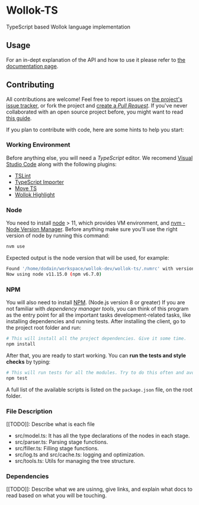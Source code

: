 # Wollok-TS

TypeScript based Wollok language implementation

## Usage 

For an in-dept explanation of the API and how to use it please refer to [the documentation page](https://uqbar-project.github.io/wollok-ts/).


## Contributing

All contributions are welcome! Feel free to report issues on [the project's issue tracker](https://github.com/uqbar-project/wollok-ts/issues), or fork the project and [create a *Pull Request*](https://help.github.com/articles/creating-a-pull-request-from-a-fork/). If you've never collaborated with an open source project before, you might want to read [this guide](https://akrabat.com/the-beginners-guide-to-contributing-to-a-github-project/).

If you plan to contribute with code, here are some hints to help you start:


### Working Environment

Before anything else, you will need a *TypeScript* editor. We recomend [Visual Studio Code](https://code.visualstudio.com/) along with the following plugins:

- [TSLint](https://marketplace.visualstudio.com/items?itemName=eg2.tslint)
- [TypeScript Importer](https://marketplace.visualstudio.com/items?itemName=pmneo.tsimporter)
- [Move TS](https://marketplace.visualstudio.com/items?itemName=stringham.move-ts)
- [Wollok Highlight](https://marketplace.visualstudio.com/items?itemName=uqbar.wollok-highlight)


### Node

You need to install [node](https://nodejs.org/es/) > 11, which provides VM environment, and [nvm - Node Version Manager](https://github.com/nvm-sh/nvm). Before anything make sure you'll use the right version of node by running this command:

```bash
nvm use
```

Expected output is the node version that will be used, for example:

```bash
Found '/home/dodain/workspace/wollok-dev/wollok-ts/.nvmrc' with version <v11.15.0>
Now using node v11.15.0 (npm v6.7.0)
```

### NPM

You will also need to install [NPM](https://www.npmjs.com/). (Node.js version 8 or greater) If you are not familiar with *dependency manager tools*, you can think of this program as the entry point for all the important tasks development-related tasks, like installing dependencies and running tests. After installing the client, go to the project root folder and run:

```bash
# This will install all the project dependencies. Give it some time.
npm install
```

After that, you are ready to start working. You can **run the tests and style checks** by typing:

```bash
# This will run tests for all the modules. Try to do this often and avoid commiting changes if any test fails.
npm test
```

A full list of the available scripts is listed on the `package.json` file, on the root folder.

### File Description
[[TODO]]: Describe what is each file

- src/model.ts: It has all the type declarations of the nodes in each stage. 
- src/parser.ts: Parsing stage functions.
- src/filler.ts: Filling stage functions.
- src/log.ts and src/cache.ts: logging and optimization.
- src/tools.ts: Utils for managing the tree structure.

### Dependencies
[[TODO]]: Describe what we are usinng, give links, and explain what docs to read based on what you will be touching.
